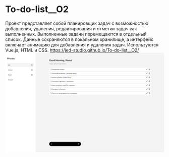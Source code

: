# To-do-list\_\_O2

Проект представляет собой планировщик задач с возможностью добавления, удаления, редактирования и отметки задач как выполненных. Выполненные задачи перемещаются в отдельный список. Данные сохраняются в локальном хранилище, а интерфейс включает анимацию для добавления и удаления задач. Используются Vue.js, HTML и CSS.  https://jed-studio.github.io/To-do-list__O2/
![alt text](https://github.com/JED-Studio/To-do-list__O2/blob/main/public/image/Scrin.png)
